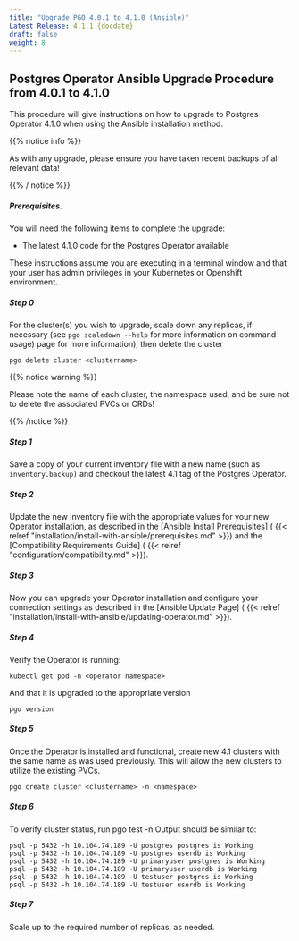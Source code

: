 ```yaml
---
title: "Upgrade PGO 4.0.1 to 4.1.0 (Ansible)"
Latest Release: 4.1.1 {docdate}
draft: false
weight: 8
---
```


## Postgres Operator Ansible Upgrade Procedure from 4.0.1 to 4.1.0

This procedure will give instructions on how to upgrade to Postgres Operator 4.1.0 when using the Ansible installation method.

{{% notice info %}}

As with any upgrade, please ensure you have taken recent backups of all relevant data!

{{% / notice %}}

##### Prerequisites.
You will need the following items to complete the upgrade:

* The latest 4.1.0 code for the Postgres Operator available

These instructions assume you are executing in a terminal window and that your user has admin privileges in your Kubernetes or Openshift environment.


##### Step 0
For the cluster(s) you wish to upgrade, scale down any replicas, if necessary (see `pgo scaledown --help` for more information on command usage) page for more information), then delete the cluster

	pgo delete cluster <clustername>

{{% notice warning %}}

Please note the name of each cluster, the namespace used, and be sure not to delete the associated PVCs or CRDs!

{{% /notice %}}


##### Step 1

Save a copy of your current inventory file with a new name (such as `inventory.backup)` and checkout the latest 4.1 tag of the Postgres Operator.


##### Step 2
Update the new inventory file with the appropriate values for your new Operator installation, as described in the [Ansible Install Prerequisites] ( {{< relref "installation/install-with-ansible/prerequisites.md" >}}) and the [Compatibility Requirements Guide] ( {{< relref "configuration/compatibility.md" >}}).


##### Step 3

Now you can upgrade your Operator installation and configure your connection settings as described in the [Ansible Update Page] ( {{< relref "installation/install-with-ansible/updating-operator.md" >}}).


##### Step 4
Verify the Operator is running:

    kubectl get pod -n <operator namespace>

And that it is upgraded to the appropriate version

    pgo version

##### Step 5
Once the Operator is installed and functional, create new 4.1 clusters with the same name as was used previously. This will allow the new clusters to utilize the existing PVCs.

	pgo create cluster <clustername> -n <namespace>

##### Step 6
To verify cluster status, run
        pgo test <clustername> -n <namespace>
Output should be similar to:
```
psql -p 5432 -h 10.104.74.189 -U postgres postgres is Working
psql -p 5432 -h 10.104.74.189 -U postgres userdb is Working
psql -p 5432 -h 10.104.74.189 -U primaryuser postgres is Working
psql -p 5432 -h 10.104.74.189 -U primaryuser userdb is Working
psql -p 5432 -h 10.104.74.189 -U testuser postgres is Working
psql -p 5432 -h 10.104.74.189 -U testuser userdb is Working
```
##### Step 7
Scale up to the required number of replicas, as needed.

